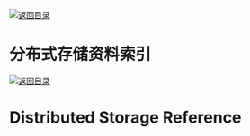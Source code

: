 [![返回目录](https://parg.co/UGo)](https://github.com/wxyyxc1992/Awesome-Reference)

# 分布式存储资料索引

[![返回目录](https://parg.co/UGo)](https://github.com/wxyyxc1992/Awesome-Reference)

# Distributed Storage Reference
